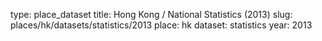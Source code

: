 type: place_dataset
title: Hong Kong / National Statistics (2013)
slug: places/hk/datasets/statistics/2013
place: hk
dataset: statistics
year: 2013

